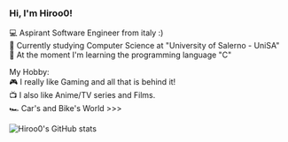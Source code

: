 ### Hi, I'm Hiroo0!

💻 Aspirant Software Engineer from italy :) <br/>
📖 Currently studying Computer Science at "University of Salerno - UniSA" <br/>
💭 At the moment I'm learning the programming language "C" <br/> 

My Hobby: <br/>
🎮 I really like Gaming and all that is behind it! <br/>
📺 I also like Anime/TV series and Films. <br/>
🏎️ Car's and Bike's World >>> <br/>

![Hiroo0's GitHub stats](https://github-readme-stats.vercel.app/api?username=Hiroo0&show_icons=true&theme=dark)
